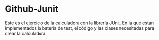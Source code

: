 # Github-Junit
Este es el ejercicio de la calculadora con la librería JUnit. En la que están implementados la batería de test, el código y las clases necesitadas para crear la calculadora.
